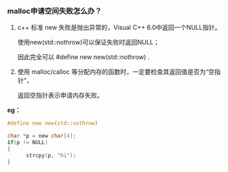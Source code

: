 ### malloc申请空间失败怎么办？

1. c++ 标准 new 失败是抛出异常的，Visual C++ 6.0中返回一个NULL指针。

   使用new(std::nothrow)可以保证失败时返回NULL；

   因此完全可以 #define new new(std::nothrow) .

2. 使用 malloc/calloc 等分配内存的函数时，一定要检查其返回值是否为“空指针”，

   返回空指针表示申请内存失败。

**eg：**

```c
#define new new(std::nothrow)

char *p = new char[4];
if(p != NULL)
{
      strcpy(p, "hi");  
}
```


